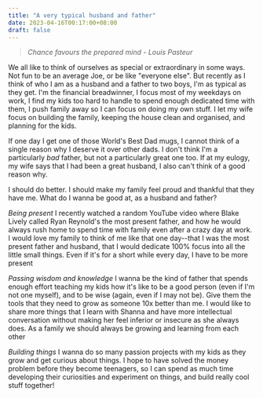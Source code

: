 ```yaml
---
title: "A very typical husband and father"
date: 2023-04-16T00:17:00+08:00
draft: false
---
```


> _Chance favours the prepared mind - Louis Pasteur_

We all like to think of ourselves as special or extraordinary in some ways. Not fun to be an average Joe, or be like "everyone else". But recently as I think of who I am as a husband and a father to two boys, I'm as typical as they get. I'm the financial breadwinner, I focus most of my weekdays on work, I find my kids too hard to handle to spend enough dedicated time with them, I push family away so I can focus on doing my own stuff. I let my wife focus on building the family, keeping the house clean and organised, and planning for the kids.

If one day I get one of those World's Best Dad mugs, I cannot think of a single reason why I deserve it over other dads. I don't think I'm a particularly _bad_ father, but not a particularly great one too. If at my eulogy, my wife says that I had been a great husband, I also can't think of a good reason why.

I should do better. I should make my family feel proud and thankful that they have me. What do I wanna be good at, as a husband and father?

*Being present*
I recently watched a random YouTube video where Blake Lively called Ryan Reynold's the most present father, and how he would always rush home to spend time with family even after a crazy day at work. I would love my family to think of me like that one day--that I was the most present father and husband, that I would dedicate 100% focus into all the little small things. Even if it's for a short while every day, I have to be more present

*Passing wisdom and knowledge*
I wanna be the kind of father that spends enough effort teaching my kids how it's like to be a good person (even if I'm not one myself), and to be wise (again, even if I may not be). Give them the tools that they need to grow as someone 10x better than me. I would like to share more things that I learn with Shanna and have more intellectual conversation without making her feel inferior or insecure as she always does. As a family we should always be growing and learning from each other

*Building things*
I wanna do so many passion projects with my kids as they grow and get curious about things. I hope to have solved the money problem before they become teenagers, so I can spend as much time developing their curiosities and experiment on things, and build really cool stuff together!
